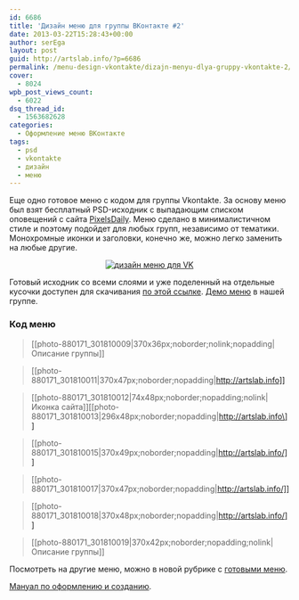 ```yaml
---
id: 6686
title: 'Дизайн меню для группы ВКонтакте #2'
date: 2013-03-22T15:28:43+00:00
author: serEga
layout: post
guid: http://artslab.info/?p=6686
permalink: /menu-design-vkontakte/dizajn-menyu-dlya-gruppy-vkontakte-2/
cover:
  - 8024
wpb_post_views_count:
  - 6022
dsq_thread_id:
  - 1563682628
categories:
  - Оформление меню ВКонтакте
tags:
  - psd
  - vkontakte
  - дизайн
  - меню
---
```

Еще одно готовое меню с кодом для группы Vkontakte. За основу меню был взят бесплатный PSD-исходник с выпадающим списком оповещений с сайта [PixelsDaily](http://pixelsdaily.com/resources/photoshop/psds/popout-navigation/). Меню сделано в минималистичном стиле и поэтому подойдет для любых групп, независимо от тематики. Монохромные иконки и заголовки, конечно же, можно легко заменить на любые другие.

<center>
  <a href="http://img.artslab.info/menu_dlya_vk.jpg"><img src="http://img.artslab.info/menu_dlya_vk-300x257.jpg" alt="дизайн меню для VK" class="aligncenter size-medium wp-image-6687" srcset="http://img.artslab.info/menu_dlya_vk-300x257.jpg 300w, http://img.artslab.info/menu_dlya_vk.jpg 370w" sizes="(max-width: 300px) 100vw, 300px" /></a>
</center>


  
<!--more-->

Готовый исходник со всеми слоями и уже поделенный на отдельные кусочки доступен для скачивания [по этой ссылке](https://www.box.com/s/d0rqqomiji7gwqr9soi0). [Демо меню](http://vk.com/pages?oid=-880171&p=popout_menu) в нашей группе.

### Код меню

> [­[photo-880171_301810009|370x36px;noborder;nolink;nopadding|Описание группы]]
  
> [­[photo-880171_301810011|370x47px;noborder;nopadding|http://artslab.info]]
  
> \[­[photo-880171\_301810012|74x48px;noborder;nopadding;nolink|Иконка сайта]\]\[­[photo-880171\_301810013|296x48px;noborder;nopadding|http://artslab.info\]]
  
> [­[photo-880171_301810015|370x49px;noborder;nopadding|http://artslab.info/]]
  
> [­[photo-880171_301810017|370x47px;noborder;nopadding|http://artslab.info/]]
  
> [­[photo-880171_301810018|370x48px;noborder;nopadding|http://artslab.info/]]
  
> [­[photo-880171_301810019|370x42px;noborder;nopadding;nolink|Описание группы]] 

Посмотреть на другие меню, можно в новой рубрике с [готовыми меню](http://artslab.info/category/menu-design-vkontakte/ "готовые дизайны для групп").

[Мануал по оформлению и созданию](http://artslab.info/menu-design-vkontakte/oformlenie-menyu-dlya-gruppy-vkontakte-1/ "Оформление меню для группы ВКонтакте #1").